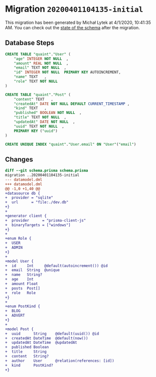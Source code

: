 # Migration `20200401104135-initial`

This migration has been generated by Michał Lytek at 4/1/2020, 10:41:35 AM.
You can check out the [state of the schema](./schema.prisma) after the migration.

## Database Steps

```sql
CREATE TABLE "quaint"."User" (
    "age" INTEGER NOT NULL  ,
    "amount" REAL NOT NULL  ,
    "email" TEXT NOT NULL  ,
    "id" INTEGER NOT NULL  PRIMARY KEY AUTOINCREMENT,
    "name" TEXT   ,
    "role" TEXT NOT NULL  
) 

CREATE TABLE "quaint"."Post" (
    "content" TEXT   ,
    "createdAt" DATE NOT NULL DEFAULT CURRENT_TIMESTAMP ,
    "kind" TEXT   ,
    "published" BOOLEAN NOT NULL  ,
    "title" TEXT NOT NULL  ,
    "updatedAt" DATE NOT NULL  ,
    "uuid" TEXT NOT NULL  ,
    PRIMARY KEY ("uuid")
) 

CREATE UNIQUE INDEX "quaint"."User.email" ON "User"("email")
```

## Changes

```diff
diff --git schema.prisma schema.prisma
migration ..20200401104135-initial
--- datamodel.dml
+++ datamodel.dml
@@ -1,0 +1,40 @@
+datasource db {
+  provider = "sqlite"
+  url      = "file:./dev.db"
+}
+
+generator client {
+  provider      = "prisma-client-js"
+  binaryTargets = ["windows"]
+}
+
+enum Role {
+  USER
+  ADMIN
+}
+
+model User {
+  id     Int     @default(autoincrement()) @id
+  email  String  @unique
+  name   String?
+  age    Int
+  amount Float
+  posts  Post[]
+  role   Role
+}
+
+enum PostKind {
+  BLOG
+  ADVERT
+}
+
+model Post {
+  uuid      String    @default(uuid()) @id
+  createdAt DateTime  @default(now())
+  updatedAt DateTime  @updatedAt
+  published Boolean
+  title     String
+  content   String?
+  author    User      @relation(references: [id])
+  kind      PostKind?
+}
```


